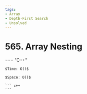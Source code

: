 ```yaml
---
tags:
- Array
- Depth-First Search
- Unsolved
---
```



# 565. Array Nesting

=== "C++"

    $Time: O()$

    $Space: O()$

    ``` c++
    ```